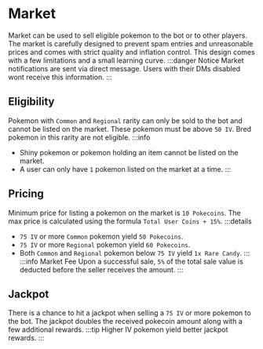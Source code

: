 # Market

Market can be used to sell eligible pokemon to the bot or to other players. The market is carefully designed to prevent spam entries and unreasonable prices and comes with strict quality and inflation control. This design comes with a few limitations and a small learning curve.
:::danger Notice
Market notifications are sent via direct message. Users with their DMs disabled wont receive this information.
:::

## Eligibility

Pokemon with `Common` and `Regional` rarity can only be sold to the bot and cannot be listed on the market. These pokemon must be above `50 IV`. Bred pokemon in this rarity are not eligible.
:::info

- Shiny pokemon or pokemon holding an item cannot be listed on the market.
- A user can only have `1` pokemon listed on the market at a time.
  :::

## Pricing

Minimum price for listing a pokemon on the market is `10 Pokecoins`. The max price is calculated using the formula `Total User Coins + 15%`.
:::details

- `75 IV` or more `Common` pokemon yield `50 Pokecoins`.
- `75 IV` or more `Regional` pokemon yield `60 Pokecoins`.
- Both `Common` and `Regional` pokemon below `75 IV` yield `1x Rare Candy`.
  :::
  :::info Market Fee
  Upon a successful sale, `5%` of the total sale value is deducted before the seller receives the amount.
  :::

## Jackpot

There is a chance to hit a jackpot when selling a `75 IV` or more pokemon to the bot. The jackpot doubles the received pokecoin amount along with a few additional rewards.
:::tip
Higher IV pokemon yield better jackpot rewards.
:::
